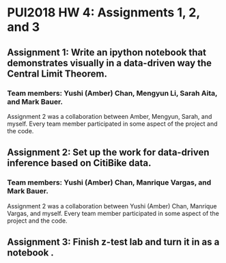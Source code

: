 # PUI2018 HW 4: Assignments 1, 2, and 3

## Assignment 1: Write an ipython notebook that demonstrates visually in a data-driven way the Central Limit Theorem.
### Team members: Yushi (Amber) Chan, Mengyun Li, Sarah Aita, and Mark Bauer.
Assignment 2 was a collaboration between Amber, Mengyun, Sarah, and myself. Every team member participated in some aspect of the project and the code. 

## Assignment 2: Set up the work for data-driven inference based on CitiBike data.
### Team members: Yushi (Amber) Chan, Manrique Vargas, and Mark Bauer.
Assignment 2 was a collaboration between Yushi (Amber) Chan, Manrique Vargas, and myself. Every team member participated in some aspect of the project and the code. 

## Assignment 3: Finish z-test lab and turn it in as a notebook .
